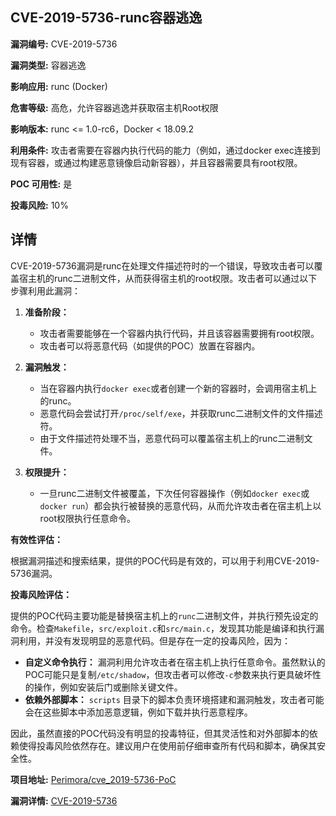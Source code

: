 ## CVE-2019-5736-runc容器逃逸

**漏洞编号:** CVE-2019-5736

**漏洞类型:** 容器逃逸

**影响应用:** runc (Docker)

**危害等级:** 高危，允许容器逃逸并获取宿主机Root权限

**影响版本:** runc <= 1.0-rc6，Docker < 18.09.2

**利用条件:** 攻击者需要在容器内执行代码的能力（例如，通过docker exec连接到现有容器，或通过构建恶意镜像启动新容器），并且容器需要具有root权限。

**POC 可用性:** 是

**投毒风险:** 10%

## 详情

CVE-2019-5736漏洞是runc在处理文件描述符时的一个错误，导致攻击者可以覆盖宿主机的runc二进制文件，从而获得宿主机的root权限。攻击者可以通过以下步骤利用此漏洞：

1.  **准备阶段：**
    *   攻击者需要能够在一个容器内执行代码，并且该容器需要拥有root权限。
    *   攻击者可以将恶意代码（如提供的POC）放置在容器内。

2.  **漏洞触发：**
    *   当在容器内执行`docker exec`或者创建一个新的容器时，会调用宿主机上的runc。
    *   恶意代码会尝试打开`/proc/self/exe`，并获取runc二进制文件的文件描述符。
    *   由于文件描述符处理不当，恶意代码可以覆盖宿主机上的runc二进制文件。

3.  **权限提升：**
    *   一旦runc二进制文件被覆盖，下次任何容器操作（例如`docker exec`或`docker run`）都会执行被替换的恶意代码，从而允许攻击者在宿主机上以root权限执行任意命令。

**有效性评估：**

根据漏洞描述和搜索结果，提供的POC代码是有效的，可以用于利用CVE-2019-5736漏洞。

**投毒风险评估：**

提供的POC代码主要功能是替换宿主机上的`runc`二进制文件，并执行预先设定的命令。检查`Makefile`，`src/exploit.c`和`src/main.c`，发现其功能是编译和执行漏洞利用，并没有发现明显的恶意代码。但是存在一定的投毒风险，因为：

*   **自定义命令执行：** 漏洞利用允许攻击者在宿主机上执行任意命令。虽然默认的POC可能只是复制`/etc/shadow`，但攻击者可以修改`-c`参数来执行更具破坏性的操作，例如安装后门或删除关键文件。
*   **依赖外部脚本：**  `scripts` 目录下的脚本负责环境搭建和漏洞触发，攻击者可能会在这些脚本中添加恶意逻辑，例如下载并执行恶意程序。

因此，虽然直接的POC代码没有明显的投毒特征，但其灵活性和对外部脚本的依赖使得投毒风险依然存在。建议用户在使用前仔细审查所有代码和脚本，确保其安全性。

**项目地址:** [Perimora/cve_2019-5736-PoC](https://github.com/Perimora/cve_2019-5736-PoC)

**漏洞详情:** [CVE-2019-5736](https://nvd.nist.gov/vuln/detail/CVE-2019-5736)